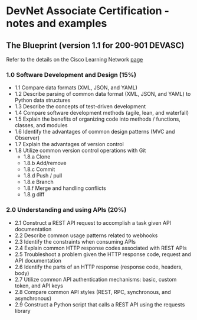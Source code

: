 # DevNet Associate Certification - notes and examples

## The Blueprint (version 1.1 for 200-901 DEVASC)

Refer to the details on the Cisco Learning Network [page](https://learningnetwork.cisco.com/s/devnet-associate-exam-topics)

### 1.0 Software Development and Design (15%)

* 1.1 Compare data formats (XML, JSON, and YAML)
* 1.2 Describe parsing of common data format (XML, JSON, and YAML) to Python data structures
* 1.3 Describe the concepts of test-driven development
* 1.4 Compare software development methods (agile, lean, and waterfall)
* 1.5 Explain the benefits of organizing code into methods / functions, classes, and modules
* 1.6 Identify the advantages of common design patterns (MVC and Observer)
* 1.7 Explain the advantages of version control
* 1.8 Utilize common version control operations with Git
  * 1.8.a Clone
  * 1.8.b Add/remove
  * 1.8.c Commit
  * 1.8.d Push / pull
  * 1.8.e Branch
  * 1.8.f Merge and handling conflicts
  * 1.8.g diff

### 2.0 Understanding and using APIs (20%)

* 2.1 Construct a REST API request to accomplish a task given API documentation
* 2.2 Describe common usage patterns related to webhooks
* 2.3 Identify the constraints when consuming APIs
* 2.4 Explain common HTTP response codes associated with REST APIs
* 2.5 Troubleshoot a problem given the HTTP response code, request and API documentation
* 2.6 Identify the parts of an HTTP response (response code, headers, body)
* 2.7 Utilize common API authentication mechanisms: basic, custom token, and API keys
* 2.8 Compare common API styles (REST, RPC, synchronous, and asynchronous)
* 2.9 Construct a Python script that calls a REST API using the requests library
